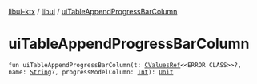 [libui-ktx](../index.md) / [libui](index.md) / [uiTableAppendProgressBarColumn](./ui-table-append-progress-bar-column.md)

# uiTableAppendProgressBarColumn

`fun uiTableAppendProgressBarColumn(t: `[`CValuesRef`](../kotlinx.cinterop/-c-values-ref/index.md)`<<ERROR CLASS>>?, name: `[`String`](https://kotlinlang.org/api/latest/jvm/stdlib/kotlin/-string/index.html)`?, progressModelColumn: `[`Int`](https://kotlinlang.org/api/latest/jvm/stdlib/kotlin/-int/index.html)`): `[`Unit`](https://kotlinlang.org/api/latest/jvm/stdlib/kotlin/-unit/index.html)